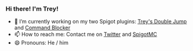 ### Hi there! I'm Trey!

- 🔭 I’m currently working on my two Spigot plugins: [Trey's Double Jump](https://github.com/TreyRuffy/TreysDoubleJump) and [Command Blocker](https://github.com/TreyRuffy/CommandBlocker)
- 📫 How to reach me: Contact me on [Twitter](https://twitter.com/TreyRuffy) and [SpigotMC](https://www.spigotmc.org/members/treyruffy.31262/)
- 😄 Pronouns: He / him 
